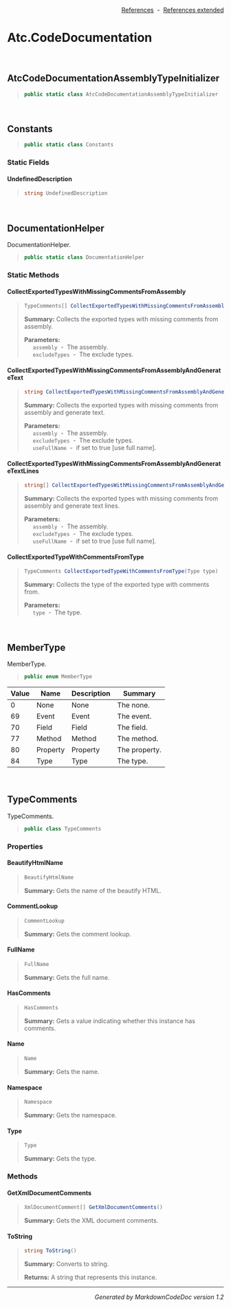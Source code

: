<div style='text-align: right'>

[References](Index.md)&nbsp;&nbsp;-&nbsp;&nbsp;[References extended](IndexExtended.md)
</div>

# Atc.CodeDocumentation

<br />

## AtcCodeDocumentationAssemblyTypeInitializer

>```csharp
>public static class AtcCodeDocumentationAssemblyTypeInitializer
>```


<br />

## Constants

>```csharp
>public static class Constants
>```

### Static Fields

#### UndefinedDescription
>```csharp
>string UndefinedDescription
>```

<br />

## DocumentationHelper
DocumentationHelper.

>```csharp
>public static class DocumentationHelper
>```

### Static Methods

#### CollectExportedTypesWithMissingCommentsFromAssembly
>```csharp
>TypeComments[] CollectExportedTypesWithMissingCommentsFromAssembly(Assembly assembly, List<Type> excludeTypes = null)
>```
><b>Summary:</b> Collects the exported types with missing comments from assembly.
>
><b>Parameters:</b><br>
>&nbsp;&nbsp;&nbsp;&nbsp;&nbsp;`assembly`&nbsp;&nbsp;-&nbsp;&nbsp;The assembly.<br />
>&nbsp;&nbsp;&nbsp;&nbsp;&nbsp;`excludeTypes`&nbsp;&nbsp;-&nbsp;&nbsp;The exclude types.<br />
#### CollectExportedTypesWithMissingCommentsFromAssemblyAndGenerateText
>```csharp
>string CollectExportedTypesWithMissingCommentsFromAssemblyAndGenerateText(Assembly assembly, List<Type> excludeTypes = null, bool useFullName = False)
>```
><b>Summary:</b> Collects the exported types with missing comments from assembly and generate text.
>
><b>Parameters:</b><br>
>&nbsp;&nbsp;&nbsp;&nbsp;&nbsp;`assembly`&nbsp;&nbsp;-&nbsp;&nbsp;The assembly.<br />
>&nbsp;&nbsp;&nbsp;&nbsp;&nbsp;`excludeTypes`&nbsp;&nbsp;-&nbsp;&nbsp;The exclude types.<br />
>&nbsp;&nbsp;&nbsp;&nbsp;&nbsp;`useFullName`&nbsp;&nbsp;-&nbsp;&nbsp;if set to true [use full name].<br />
#### CollectExportedTypesWithMissingCommentsFromAssemblyAndGenerateTextLines
>```csharp
>string[] CollectExportedTypesWithMissingCommentsFromAssemblyAndGenerateTextLines(Assembly assembly, List<Type> excludeTypes = null, bool useFullName = False)
>```
><b>Summary:</b> Collects the exported types with missing comments from assembly and generate text lines.
>
><b>Parameters:</b><br>
>&nbsp;&nbsp;&nbsp;&nbsp;&nbsp;`assembly`&nbsp;&nbsp;-&nbsp;&nbsp;The assembly.<br />
>&nbsp;&nbsp;&nbsp;&nbsp;&nbsp;`excludeTypes`&nbsp;&nbsp;-&nbsp;&nbsp;The exclude types.<br />
>&nbsp;&nbsp;&nbsp;&nbsp;&nbsp;`useFullName`&nbsp;&nbsp;-&nbsp;&nbsp;if set to true [use full name].<br />
#### CollectExportedTypeWithCommentsFromType
>```csharp
>TypeComments CollectExportedTypeWithCommentsFromType(Type type)
>```
><b>Summary:</b> Collects the type of the exported type with comments from.
>
><b>Parameters:</b><br>
>&nbsp;&nbsp;&nbsp;&nbsp;&nbsp;`type`&nbsp;&nbsp;-&nbsp;&nbsp;The type.<br />

<br />

## MemberType
MemberType.

>```csharp
>public enum MemberType
>```


| Value | Name | Description | Summary | 
| --- | --- | --- | --- | 
| 0 | None | None | The none. | 
| 69 | Event | Event | The event. | 
| 70 | Field | Field | The field. | 
| 77 | Method | Method | The method. | 
| 80 | Property | Property | The property. | 
| 84 | Type | Type | The type. | 



<br />

## TypeComments
TypeComments.

>```csharp
>public class TypeComments
>```

### Properties

#### BeautifyHtmlName
>```csharp
>BeautifyHtmlName
>```
><b>Summary:</b> Gets the name of the beautify HTML.
#### CommentLookup
>```csharp
>CommentLookup
>```
><b>Summary:</b> Gets the comment lookup.
#### FullName
>```csharp
>FullName
>```
><b>Summary:</b> Gets the full name.
#### HasComments
>```csharp
>HasComments
>```
><b>Summary:</b> Gets a value indicating whether this instance has comments.
#### Name
>```csharp
>Name
>```
><b>Summary:</b> Gets the name.
#### Namespace
>```csharp
>Namespace
>```
><b>Summary:</b> Gets the namespace.
#### Type
>```csharp
>Type
>```
><b>Summary:</b> Gets the type.
### Methods

#### GetXmlDocumentComments
>```csharp
>XmlDocumentComment[] GetXmlDocumentComments()
>```
><b>Summary:</b> Gets the XML document comments.
#### ToString
>```csharp
>string ToString()
>```
><b>Summary:</b> Converts to string.
>
><b>Returns:</b> A string that represents this instance.
<hr /><div style='text-align: right'><i>Generated by MarkdownCodeDoc version 1.2</i></div>

